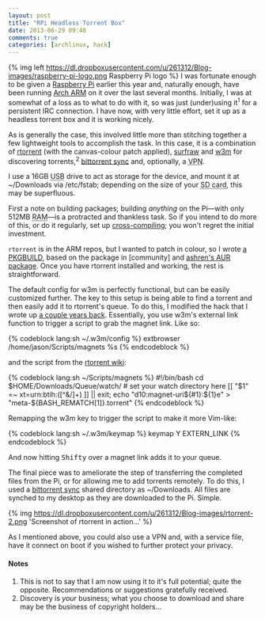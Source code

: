 ```yaml
---
layout: post
title: "RPi Headless Torrent Box"
date: 2013-06-29 09:40
comments: true
categories: [archlinux, hack]
---
```

{% img left https://dl.dropboxusercontent.com/u/261312/Blog-images/raspberry-pi-logo.png Raspberry Pi logo %}
I was fortunate enough to be given a 
[Raspberry Pi](http://www.raspberrypi.org/ 'Pi homepage') earlier this year 
and, naturally enough, have been running 
[Arch ARM](http://archlinuxarm.org/ 'Arch Linux ARM site') on it over the 
last several months. Initially, I was at somewhat of a loss as to what to do 
with it, so was just (under)using it<sup>1</sup> for a persistent IRC connection. 
I have now, with very little effort, set it up as a headless torrent box and it is 
working nicely.

As is generally the case, this involved little more than stitching together a
few lightweight tools to accomplish the task. In this case, it is a combination
of 
[rtorrent](http://libtorrent.rakshasa.no/ 'rotrrent homepage') 
(with the canvas-colour patch applied), 
[surfraw](http://jasonwryan.com/blog/categories/surfraw/ 'Posts on surfraw')
and 
[w3m](http://w3m.sourceforge.net/ 'w3m homepage') for discovering 
torrents,<sup>2</sup>
[bittorrent sync](http://labs.bittorrent.com/experiments/sync.html 'Peer to Peer synching')
and, optionally, a <acronym title="Virtual Private Network">VPN</acronym>.

I use a 16GB <acronym title="Universal Serial Bus">USB</acronym> drive to act as 
storage for the device, and mount it at <span class="file">~/Downloads</span> 
via <span class="file">/etc/fstab</span>; depending on the size of your 
<acronym title="Secure Digital">SD card</acronym>, this may be superfluous.

First a note on building packages; building *anything* on the Pi—with only 
512MB <acronym title="Random Access Memory">RAM</acronym>—is a protracted 
and thankless task. So if you intend to do more of this, or do it regularly, 
set up
[cross-compiling](http://archlinuxarm.org/developers/distcc-cross-compiling 'Arch ARM instructions');
you won't regret the initial investment.

`rtorrent` is in the ARM repos, but I wanted to patch in colour, so I wrote 
[a PKGBUILD](https://gist.github.com/jasonwryan/5794623 'Gist of the thing…'), 
based on the package in [community] and 
[ashren's AUR package](https://aur.archlinux.org/packages.php?ID=31956 'Arch User Repository').
Once you have rtorrent installed and working, the rest is straightforward.

The default config for w3m is perfectly functional, but can be easily customized
further. The key to this setup is being able to find a torrent and then easily
add it to rtorrent's queue.  To do this, I modified the hack that I wrote up 
[a couple years back](http://jasonwryan.com/blog/2011/05/05/w3m/ 'Post on yanking URLs in w3m').
Essentially, you use w3m's external link function to trigger a script to grab 
the magnet link. Like so:

{% codeblock lang:sh ~/.w3m/config %}
extbrowser /home/jason/Scripts/magnets %s
{% endcodeblock %}

and the script from the 
[rtorrent wiki](http://wiki.rtorrent.org/MagnetUri#Handling_.22magnet:.22_URIs_via_a_bash_script 'Script for magnet links'):

{% codeblock lang:sh ~/Scripts/magnets %}
#!/bin/bash
cd $HOME/Downloads/Queue/watch/    # set your watch directory here
[[ "$1" =~ xt=urn:btih:([^&/]+) ]] || exit;
echo "d10:magnet-uri${#1}:${1}e" > "meta-${BASH_REMATCH[1]}.torrent"
{% endcodeblock %}

Remapping the w3m key to trigger the script to make it more Vim-like:

{% codeblock lang:sh ~/.w3m/keymap %}
keymap Y EXTERN_LINK
{% endcodeblock %}

And now hitting <kbd>Shift</kbd><kbd>y</kbd> over a magnet link adds it to your
queue.

The final piece was to ameliorate the step of transferring the completed files
from the Pi, or for allowing me to add torrents remotely. To do this, I used
a [bittorrent sync](http://jasonwryan.com/blog/2013/03/16/sync/ 'My post on Sync')
shared directory as <span class="file">~/Downloads</span>. All files are synched 
to my desktop as they are downloaded to the Pi. Simple.

{% img https://dl.dropboxusercontent.com/u/261312/Blog-images/rtorrent-2.png 'Screenshot of rtorrent in action…' %}

As I mentioned above, you could also use a VPN and, with a service
file, have it connect on boot if you wished to further protect your privacy.

#### Notes
1. This is not to say that I am now using it to it's full potential; quite the
   opposite. Recommendations or suggestions gratefully received.
2. Discovery is *your* business; what you choose to download and share may be the
   business of copyright holders…
